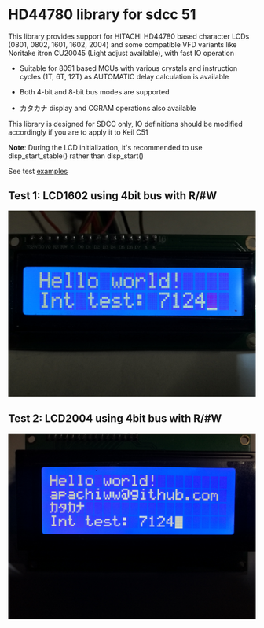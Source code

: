 # HD44780 library for sdcc 51

This library provides support for HITACHI HD44780 based character LCDs (0801, 0802, 1601, 1602, 2004) and some compatible VFD variants like Noritake itron CU20045 (Light adjust available), with fast IO operation

+ Suitable for 8051 based MCUs with various crystals and instruction cycles (1T, 6T, 12T) as AUTOMATIC delay calculation is available

+ Both 4-bit and 8-bit bus modes are supported

+ カタカナ display and CGRAM operations also available

This library is designed for SDCC only, IO definitions should be modified accordingly if you are to apply it to Keil C51

**Note**: During the LCD initialization, it's recommended to use disp_start_stable() rather than disp_start() 

See test [examples](examples/)

## Test 1: LCD1602 using 4bit bus with R/#W

![](images/test1602.jpg)

## Test 2: LCD2004 using 4bit bus with R/#W

![](images/test2004.jpg)